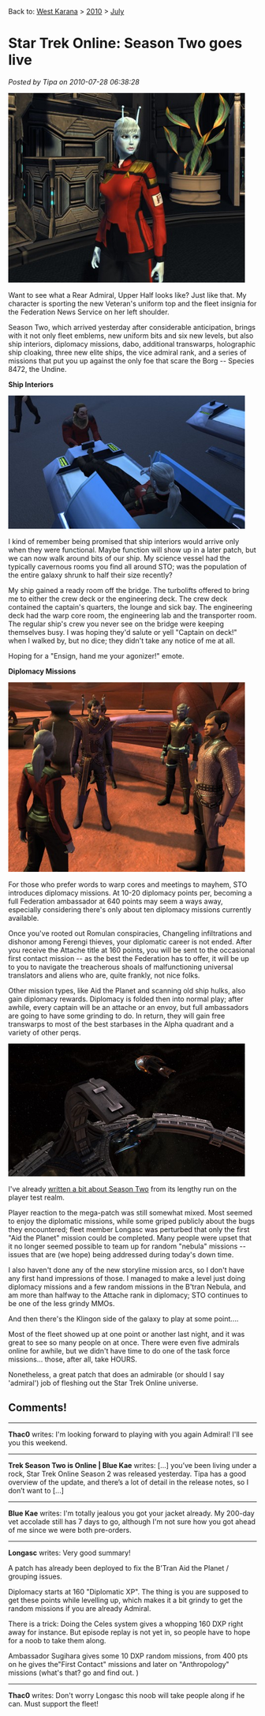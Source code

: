 Back to: [West Karana](/posts/westkarana.md) > [2010](/posts/2010/westkarana.md) > [July](./westkarana.md)
# Star Trek Online: Season Two goes live

*Posted by Tipa on 2010-07-28 06:38:28*

[![](../../../uploads/2010/07/GameClient-2010-07-27-23-44-31-47-480x384.jpg "Rear Admiral, Upper Half Tipa D'zoph")](../../../uploads/2010/07/GameClient-2010-07-27-23-44-31-47.jpg)

Want to see what a Rear Admiral, Upper Half looks like? Just like that. My character is sporting the new Veteran's uniform top and the fleet insignia for the Federation News Service on her left shoulder.

Season Two, which arrived yesterday after considerable anticipation, brings with it not only fleet emblems, new uniform bits and six new levels, but also ship interiors, diplomacy missions, dabo, additional transwarps, holographic ship cloaking, three new elite ships, the vice admiral rank, and a series of missions that put you up against the only foe that scare the Borg -- Species 8472, the Undine.

**Ship Interiors**

[![](../../../uploads/2010/07/GameClient-2010-07-27-23-30-52-78-480x270.jpg "Sick Bay")](../../../uploads/2010/07/GameClient-2010-07-27-23-30-52-78.jpg)

I kind of remember being promised that ship interiors would arrive only when they were functional. Maybe function will show up in a later patch, but we can now walk around bits of our ship. My science vessel had the typically cavernous rooms you find all around STO; was the population of the entire galaxy shrunk to half their size recently?

My ship gained a ready room off the bridge. The turbolifts offered to bring me to either the crew deck or the engineering deck. The crew deck contained the captain's quarters, the lounge and sick bay. The engineering deck had the warp core room, the engineering lab and the transporter room. The regular ship's crew you never see on the bridge were keeping themselves busy. I was hoping they'd salute or yell "Captain on deck!" when I walked by, but no dice; they didn't take any notice of me at all.

Hoping for a "Ensign, hand me your agonizer!" emote.

**Diplomacy Missions**

[![](../../../uploads/2010/07/GameClient-2010-07-26-00-00-59-98-480x384.jpg "Romulan diplomacy")](../../../uploads/2010/07/GameClient-2010-07-26-00-00-59-98.jpg)

For those who prefer words to warp cores and meetings to mayhem, STO introduces diplomacy missions. At 10-20 diplomacy points per, becoming a full Federation ambassador at 640 points may seem a ways away, especially considering there's only about ten diplomacy missions currently available.

Once you've rooted out Romulan conspiracies, Changeling infiltrations and dishonor among Ferengi thieves, your diplomatic career is not ended. After you receive the Attache title at 160 points, you will be sent to the occasional first contact mission -- as the best the Federation has to offer, it will be up to you to navigate the treacherous shoals of malfunctioning universal translators and aliens who are, quite frankly, not nice folks.

Other mission types, like Aid the Planet and scanning old ship hulks, also gain diplomacy rewards. Diplomacy is folded then into normal play; after awhile, every captain will be an attache or an envoy, but full ambassadors are going to have some grinding to do. In return, they will gain free transwarps to most of the best starbases in the Alpha quadrant and a variety of other perqs.

[![](../../../uploads/2010/07/GameClient-2010-07-10-15-23-50-86-480x269.jpg "The USS Monterey and an illusory Ferengi ship at DS9")](../../../uploads/2010/07/GameClient-2010-07-10-15-23-50-86.jpg)

I've already [written a bit about Season Two](../../../index.php/2010/07/10/sto-how-to-choose-your-dabo-girl/) from its lengthy run on the player test realm.

Player reaction to the mega-patch was still somewhat mixed. Most seemed to enjoy the diplomatic missions, while some griped publicly about the bugs they encountered; fleet member Longasc was perturbed that only the first "Aid the Planet" mission could be completed. Many people were upset that it no longer seemed possible to team up for random "nebula" missions -- issues that are (we hope) being addressed during today's down time.

I also haven't done any of the new storyline mission arcs, so I don't have any first hand impressions of those. I managed to make a level just doing diplomacy missions and a few random missions in the B'tran Nebula, and am more than halfway to the Attache rank in diplomacy; STO continues to be one of the less grindy MMOs.

And then there's the Klingon side of the galaxy to play at some point....

Most of the fleet showed up at one point or another last night, and it was great to see so many people on at once. There were even five admirals online for awhile, but we didn't have time to do one of the task force missions... those, after all, take HOURS.

Nonetheless, a great patch that does an admirable (or should I say 'admiral') job of fleshing out the Star Trek Online universe.

## Comments!

---

**Thac0** writes: I'm looking forward to playing with you again Admiral! I'll see you this weekend.

---

**Trek Season Two is Online | Blue Kae** writes: [...] you’ve been living under a rock, Star Trek Online Season 2 was released yesterday. Tipa has a good overview of the update, and there’s a lot of detail in the release notes, so I don’t want to [...]

---

**Blue Kae** writes: I'm totally jealous you got your jacket already. My 200-day vet accolade still has 7 days to go, although I'm not sure how you got ahead of me since we were both pre-orders.

---

**Longasc** writes: Very good summary!

A patch has already been deployed to fix the B'Tran Aid the Planet / grouping issues.

Diplomacy starts at 160 "Diplomatic XP". The thing is you are supposed to get these points while levelling up, which makes it a bit grindy to get the random missions if you are already Admiral.

There is a trick: Doing the Celes system gives a whopping 160 DXP right away for instance. But episode replay is not yet in, so people have to hope for a noob to take them along.

Ambassador Sugihara gives some 10 DXP random missions, from 400 pts on he gives the"First Contact" missions and later on "Anthropology" missions (what's that? go and find out. )

---

**Thac0** writes: Don't worry Longasc this noob will take people along if he can. Must support the fleet!

